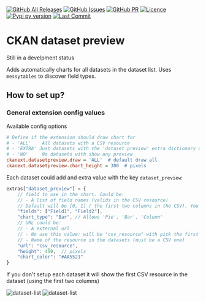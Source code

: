 [![GitHub All Releases](https://img.shields.io/github/downloads/unckan/ckanext-datasetpreview/total?style=for-the-badge)](https://github.com/unckan/ckanext-datasetpreview/releases)
[![GitHub Issues](https://img.shields.io/github/issues/unckan/ckanext-datasetpreview?style=for-the-badge)](https://github.com/unckan/ckanext-datasetpreview/issues)
[![GitHub PR](https://img.shields.io/github/issues-pr/unckan/ckanext-datasetpreview?style=for-the-badge)](https://github.com/unckan/ckanext-datasetpreview/pulls)
[![Licence](https://img.shields.io/github/license/unckan/ckanext-datasetpreview?style=for-the-badge)](https://github.com/unckan/ckanext-datasetpreview/blob/master/LICENSE)
[![Pypi py version](https://img.shields.io/pypi/pyversions/ckanext-datasetpreview?style=for-the-badge)](https://pypi.org/project/ckanext-datasetpreview/)
[![Last Commit](https://img.shields.io/github/last-commit/unckan/ckanext-datasetpreview?style=for-the-badge)](https://github.com/unckan/ckanext-datasetpreview/commits/master)

# CKAN dataset preview

Still in a develpment status

Adds automatically charts for all datasets in the dataset list.
Uses `messytables` to discover field types.

## How to set up?

### General extension config values

Available config options

```ini
# Define if the extension should draw chart for
# - 'ALL'    All datasets with a CSV resource
# - 'EXTRA' Just datasets with the 'dataset_preview' extra dictionary defined
# - 'NO'     No datasets with show any preview
ckanext.datasetpreview.draw = 'ALL'  # default draw all
ckanext.datasetpreview.chart_height = 300  # pixels

```
Each dataset could add and extra value with the key `dataset_preview`:

```js
extras["dataset_preview"] = {
    // field to use in the chart. Could be:
    // - A list of field names (valids in the CSV resource)
    // Default will be [0, 1] ( the first two columns in the CSV). You could use numbers instead of field names
    "fields": ["Field1", "Field2"],  
    "chart_type": "Bar", // Allows 'Pie', 'Bar', 'Column'
    // URL could be:
    // - A external url
    // - No use this value: will be "csv_resource" with pick the first CSV resource in the dataset
    // - Name of the resource in the datasets (must be a CSV one)
    "url": "csv_resource",
    "height": 450,  // pixels
    "chart_color": "#AA5521"
}
```
If you don't setup each dataset it will show the first CSV resource in the dataset (using the first two columns)


![dataset-list](ckanext/datasetpreview/captures/dataset-list.png)
![dataset-list](ckanext/datasetpreview/captures/chart-config.png)
